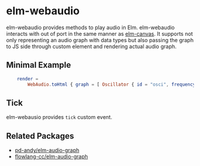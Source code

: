 # elm-webaudio





elm-webaudio provides methods to play audio in Elm.
elm-webaudio interacts with out of port in the same manner as [elm-canvas](https://github.com/joakin/elm-canvas).
It supports not only representing an audio graph with data types but also passing the graph to JS side through custom element and rendering actual audio graph.


## Minimal Example

```elm
    render =
        WebAudio.toHtml { graph = [ Oscillator { id = "osci", frequency = 440, output = [ WebAudio.output ] } ] }
```

## Tick

elm-webausio provides `tick` custom event.


## Related Packages

- [pd-andy/elm-audio-graph](https://package.elm-lang.org/packages/pd-andy/elm-audio-graph/latest/)
- [flowlang-cc/elm-audio-graph](https://package.elm-lang.org/packages/flowlang-cc/elm-audio-graph/latest/)

